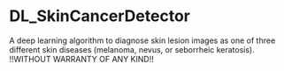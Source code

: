 # DL_SkinCancerDetector
A deep learning algorithm to diagnose skin lesion images as one of three different skin diseases (melanoma, nevus, or seborrheic keratosis). !!WITHOUT WARRANTY OF ANY KIND!!
